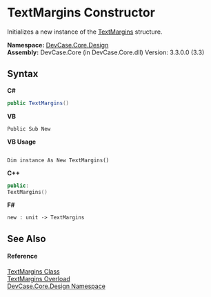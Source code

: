 # TextMargins Constructor 
 

Initializes a new instance of the <a href="T_DevCase_Core_Design_TextMargins">TextMargins</a> structure.

**Namespace:**&nbsp;<a href="N_DevCase_Core_Design">DevCase.Core.Design</a><br />**Assembly:**&nbsp;DevCase.Core (in DevCase.Core.dll) Version: 3.3.0.0 (3.3)

## Syntax

**C#**<br />
``` C#
public TextMargins()
```

**VB**<br />
``` VB
Public Sub New
```

**VB Usage**<br />
``` VB Usage

Dim instance As New TextMargins()
```

**C++**<br />
``` C++
public:
TextMargins()
```

**F#**<br />
``` F#
new : unit -> TextMargins
```


## See Also


#### Reference
<a href="T_DevCase_Core_Design_TextMargins">TextMargins Class</a><br /><a href="Overload_DevCase_Core_Design_TextMargins__ctor">TextMargins Overload</a><br /><a href="N_DevCase_Core_Design">DevCase.Core.Design Namespace</a><br />